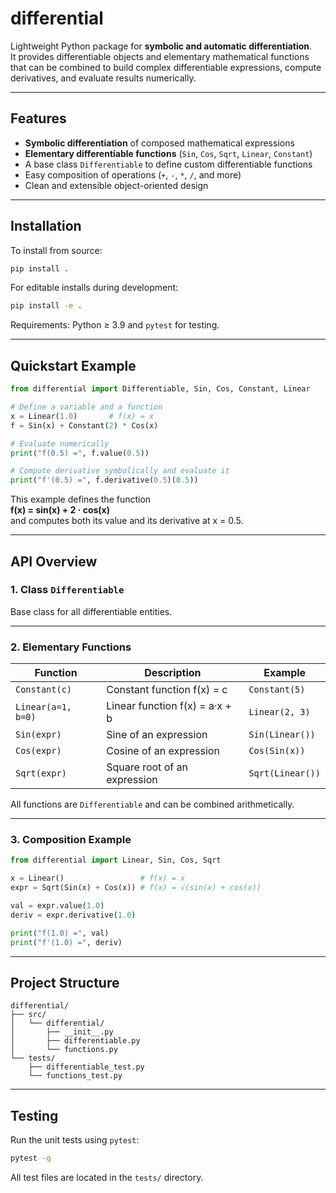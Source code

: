 # differential

Lightweight Python package for **symbolic and automatic differentiation**.  
It provides differentiable objects and elementary mathematical functions that can be combined to build complex differentiable expressions, compute derivatives, and evaluate results numerically.

---

## Features

- **Symbolic differentiation** of composed mathematical expressions  
- **Elementary differentiable functions** (`Sin`, `Cos`, `Sqrt`, `Linear`, `Constant`)  
- A base class `Differentiable` to define custom differentiable functions  
- Easy composition of operations (`+`, `-`, `*`, `/`, and more)  
- Clean and extensible object-oriented design  

---

## Installation

To install from source:

```bash
pip install .
```

For editable installs during development:

```bash
pip install -e .
```

Requirements: Python ≥ 3.9 and `pytest` for testing.

---

## Quickstart Example

```python
from differential import Differentiable, Sin, Cos, Constant, Linear

# Define a variable and a function
x = Linear(1.0)       # f(x) = x
f = Sin(x) + Constant(2) * Cos(x)

# Evaluate numerically
print("f(0.5) =", f.value(0.5))

# Compute derivative symbolically and evaluate it
print("f'(0.5) =", f.derivative(0.5)(0.5))
```

This example defines the function  
**f(x) = sin(x) + 2 · cos(x)**  
and computes both its value and its derivative at x = 0.5.

---

## API Overview

### 1. Class `Differentiable`

Base class for all differentiable entities.

---

### 2. Elementary Functions

| Function | Description | Example |
|-----------|--------------|----------|
| `Constant(c)` | Constant function f(x) = c | `Constant(5)` |
| `Linear(a=1, b=0)` | Linear function f(x) = a·x + b | `Linear(2, 3)` |
| `Sin(expr)` | Sine of an expression | `Sin(Linear())` |
| `Cos(expr)` | Cosine of an expression | `Cos(Sin(x))` |
| `Sqrt(expr)` | Square root of an expression | `Sqrt(Linear())` |

All functions are `Differentiable` and can be combined arithmetically.

---

### 3. Composition Example

```python
from differential import Linear, Sin, Cos, Sqrt

x = Linear()                 # f(x) = x
expr = Sqrt(Sin(x) + Cos(x)) # f(x) = √(sin(x) + cos(x))

val = expr.value(1.0)
deriv = expr.derivative(1.0)

print("f(1.0) =", val)
print("f'(1.0) =", deriv)
```

---

## Project Structure

```
differential/
├── src/
│   └── differential/
│       ├── __init__.py
│       ├── differentiable.py
│       └── functions.py
└── tests/
    ├── differentiable_test.py
    └── functions_test.py
```

---

## Testing

Run the unit tests using `pytest`:

```bash
pytest -q
```

All test files are located in the `tests/` directory.
